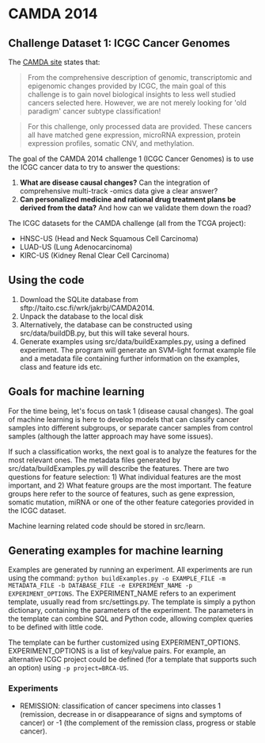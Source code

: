 CAMDA 2014
=========

Challenge Dataset 1: ICGC Cancer Genomes
----------------------------------------

The [CAMDA site](http://camda2014.bioinf.jku.at/doku.php/contest_dataset) states that:

>From the comprehensive description of genomic, transcriptomic and epigenomic changes provided by ICGC, the main goal of this challenge is to gain novel biological insights to less well studied cancers selected here. However, we are not merely looking for 'old paradigm' cancer subtype classification!

>For this challenge, only processed data are provided. These cancers all have matched gene expression, microRNA expression, protein expression profiles, somatic CNV, and methylation.


The goal of the CAMDA 2014 challenge 1 (ICGC Cancer Genomes) is to use the ICGC cancer data to try to answer the questions:

1. **What are disease causal changes?** Can the integration of comprehensive multi-track -omics data give a clear answer?
2. **Can personalized medicine and rational drug treatment plans be derived from the data?** And how can we validate them down the road?

The ICGC datasets for the CAMDA challenge (all from the TCGA project):

* HNSC-US (Head and Neck Squamous Cell Carcinoma)
* LUAD-US (Lung Adenocarcinoma)
* KIRC-US (Kidney Renal Clear Cell Carcinoma)

Using the code
----------------------------------------
1. Download the SQLite database from sftp://taito.csc.fi/wrk/jakrbj/CAMDA2014. 
2. Unpack the database to the local disk
3. Alternatively, the database can be constructed using src/data/buildDB.py, but this will take several hours.
4. Generate examples using src/data/buildExamples.py, using a defined experiment. The program will generate an SVM-light format example file and a metadata file containing further information on the examples, class and feature ids etc.

Goals for machine learning
----------------------------------------
For the time being, let's focus on task 1 (disease causal changes). The goal of machine learning is here to develop models that can classify cancer samples into different subgroups, or separate cancer samples from control samples (although the latter approach may have some issues). 

If such a classification works, the next goal is to analyze the features for the most relevant ones. The metadata files generated by src/data/buildExamples.py will describe the features. There are two questions for feature selection: 1) What individual features are the most important, and 2) What feature groups are the most important. The feature groups here refer to the source of features, such as gene expression, somatic mutation, miRNA or one of the other feature categories provided in the ICGC dataset.

Machine learning related code should be stored in src/learn.

Generating examples for machine learning
----------------------------------------
Examples are generated by running an experiment. All experiments are run using the command: `python buildExamples.py -o EXAMPLE_FILE -m METADATA_FILE -b DATABASE_FILE -e EXPERIMENT_NAME -p EXPERIMENT_OPTIONS`. The EXPERIMENT_NAME refers to an experiment template, usually read from src/settings.py. The template is simply a python dictionary, containing the parameters of the experiment. The parameters in the template can combine SQL and Python code, allowing complex queries to be defined with little code.

The template can be further customized using EXPERIMENT_OPTIONS. EXPERIMENT_OPTIONS is a list of key/value pairs. For example, an alternative ICGC project could be defined (for a template that supports such an option) using `-p project=BRCA-US`.

### Experiments
* REMISSION: classification of cancer specimens into classes 1 (remission, decrease in or disappearance of signs and symptoms of cancer) or -1 (the complement of the remission class, progress or stable cancer).
